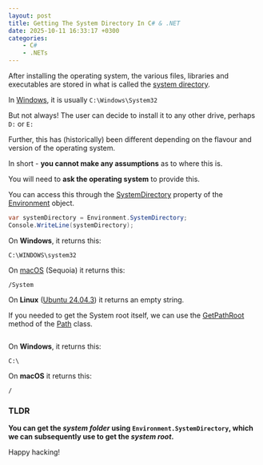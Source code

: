 ```yaml
---
layout: post
title: Getting The System Directory In C# & .NET
date: 2025-10-11 16:33:17 +0300
categories:
    - C#
    - .NETs
---
```


After installing the operating system, the various files, libraries and executables are stored in what is called the [system directory](https://www.sciencedirect.com/topics/computer-science/system-directory).

In [Windows](https://www.microsoft.com/en-us/windows), it is usually `C:\Windows\System32`

But not always! The user can decide to install it to any other drive, perhaps `D:` or `E:`

Further, this has (historically) been different depending on the flavour and version of the operating system.

In short - **you cannot make any assumptions** as to where this is.

You will need to **ask the operating system** to provide this.

You can access this through the [SystemDirectory](https://learn.microsoft.com/en-us/dotnet/api/system.environment.systemdirectory?view=net-9.0) property of the [Environment](https://learn.microsoft.com/en-us/dotnet/api/system.environment?view=net-9.0) object.

```c#
var systemDirectory = Environment.SystemDirectory;
Console.WriteLine(systemDirectory);
```

On **Windows**, it returns this:

```plaintext
C:\WINDOWS\system32
```

On [macOS](https://en.wikipedia.org/wiki/MacOS_Sequoia) (Sequoia) it returns this:

```plaintext
/System
```

On **Linux** ([Ubuntu 24.04.3](https://ubuntu.com/blog/tag/ubuntu-24-04-lts)) it returns an empty string.

If you needed to get the System root itself, we can use the [GetPathRoot](https://learn.microsoft.com/en-us/dotnet/api/system.io.path.getpathroot?view=net-9.0#system-io-path-getpathroot(system-string)) method of the [Path](https://learn.microsoft.com/en-us/dotnet/api/system.io.path?view=net-9.0) class.

```c#

```

On **Windows**, it returns this:

```plaintext
C:\
```

On **macOS** it returns this:

```plaintext
/
```

### TLDR

**You can get the *system folder* using `Environment.SystemDirectory`, which we can subsequently use to get the *system root*.**

Happy hacking!
